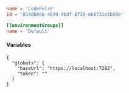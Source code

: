 ```toml
name = 'CodePulse'
id = '814db0e6-4639-4bdf-8f30-eb6731e5b58e'

[[environmentGroups]]
name = 'Default'
```

#### Variables

```json5
{
  "globals": {
    "baseUrl": "https://localhost:7282",
    "token": ""
  }
}
```
